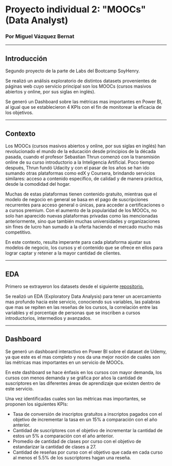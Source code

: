 # Proyecto individual 2: "MOOCs" (Data Analyst)
### Por Miguel Vázquez Bernat
---------------------
## Introducción
Segundo proyecto de la parte de Labs del Bootcamp SoyHenry.

Se realizó un análisis exploratorio de distintos datasets provenientes de páginas web cuyo servicio principal son los MOOCs (cursos masivos abiertos y online, por sus siglas en inglés).

Se generó un Dashboard sobre las métricas mas importantes en Power BI, al igual que se establecieron 4 KPIs con el fin de monitorear la eficacia de los objetivos.

------------------
## Contexto

Los MOOCs (cursos masivos abiertos y online, por sus siglas en inglés) han revolucionado el mundo de la educación desde principios de la década pasada, cuando el profesor Sebastian Thrun comenzó con la transmisión online de su curso introductorio a la Inteligencia Artificial. Poco tiempo después, Thrun fundó Udacity y con el pasar de los años se han ido sumando otras plataformas como edX y Coursera, brindando servicios similares: acceso a contenido específico, de calidad y de manera práctica, desde la comodidad del hogar. 

Muchas de estas plataformas tienen contenido gratuito, mientras que el modelo de negocio en general se basa en el pago de suscripciones recurrentes para acceso general o únicas, para acceder a certificaciones o a cursos premium. Con el aumento de la popularidad de los MOOCs, no solo han aparecido nuevas plataformas privadas como las mencionadas anteriormente, sino que también muchas universidades y organizaciones sin fines de lucro han sumado a la oferta haciendo el mercado mucho más competitivo. 

En este contexto, resulta imperante para cada plataforma ajustar sus modelos de negocio, los cursos y el contenido que se ofrece en ellos para lograr captar y retener a la mayor cantidad de clientes.

----------------
## EDA
Primero se extrayeron los datasets desde el siguiente [repositorio.](https://drive.google.com/drive/folders/13qDuB5dQobnJd5FovrGV5pdiycvVGmed?usp=sharing)


Se realizó un EDA (Exploratory Data Analysis) para tener un acercamiento mas profundo hacia este servicio, conociendo sus variables, las palabras que mas se repiten en las reseñas de los cursos, la correlación entre las variables y el porcentaje de personas que se inscriben a cursos introductorios, intermedios y avanzados.

---------------
## Dashboard

Se generó un dashboard interactivo en Power BI sobre el dataset de Udemy, ya que este es el mas completo y nos da una mejor noción de cuales son las métricas mas importantes en un servicio de MOOCs.

En este dashboard se hace énfasis en los cursos con mayor demanda, los cursos con menos demanda y se gráfica por años la cantidad de suscriptores en las diferentes áreas de aprendizaje que existen dentro de este servicio.

Una vez identificadas cuales son las métricas mas importantes, se proponen los siguientes KPIs:

* Tasa de conversión de inscriptos gratuitos a inscriptos pagados con el objetivo de incrementar la tasa en un 15% a comparación con el año anterior.
* Cantidad de suscriptores con el objetivo de incrementar la cantidad de estos un 5% a comparación con el año anterior.
* Promedio de cantidad de clases por curso con el objetivo de estandarizar la cantidad de clases a 27.
* Cantidad de reseñas por curso con el objetivo que cada en cada curso al menos el 5.5% de los suscriptores hagan una reseña.